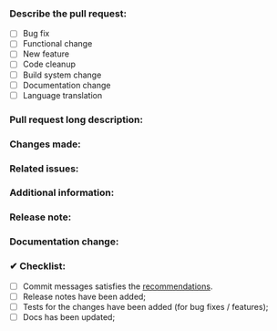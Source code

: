 <!-- Lines like this one are comments and will not be shown in the final output. -->
<!-- Make sure that you have read the "Contributing" section of the README and also the notes in CodingStyle. -->
<!-- If you are a collaborator, please add labels and assign other collaborators for a review. -->
<!-- Bug fixes and new features should include tests. -->


### Describe the pull request:
<!-- Replace [ ] with [x] to select options. -->
- [ ] Bug fix
- [ ] Functional change
- [ ] New feature
- [ ] Code cleanup
- [ ] Build system change
- [ ] Documentation change
- [ ] Language translation

### Pull request long description:
<!-- Describe your pull request in detail. -->

### Changes made:
<!-- Enumerate the changes with 1), 2), 3) etc. -->
<!-- Ensure the test cases are updated if needed. -->

### Related issues:
<!-- Reference issues with #<issue-num>. -->
<!-- Write "Fixes #<issue-num" to notify Github that this PR fixes an issue. -->

### Additional information:
<!-- Include logs or other relevant information to allow testing the change where feasible. -->

### Release note:
<!-- Describe if this change needs a release note present in CHANGELOG.md. -->
<!-- Also, please make sure to add the release note on top of the file CHANGELOG.md. -->

### Documentation change:
<!-- If this PR makes changes to user functionality, then the documentation has to be updated too. -->
<!-- Please, briefly outline here what has changed in terms of the user experience (UX). -->
<!-- If UX changes have been made, a maintainer should apply the 'needs-documentation-change' label. -->


### ✔ Checklist:
<!-- Remove items that do not apply. For completed items, change [ ] to [x]. -->

- [ ] Commit messages satisfies the [recommendations](https://tbaggery.com/2008/04/19/a-note-about-git-commit-messages.html).
- [ ] Release notes have been added;
- [ ] Tests for the changes have been added (for bug fixes / features);
- [ ] Docs has been updated;

<!-- Avoid @mentioning people in commit messages and pull request descriptions. -->
<!-- Mention users that you want to review your pull request with @<user-name> in comments. -->
